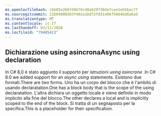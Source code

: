 ```yaml
---
ms.openlocfilehash: cbb05e266fd4b70cd0ab29f30de7cee1eb5bac7f
ms.sourcegitcommit: 21b04008503f402a1bd72fd31496f5604bd8a6ad
ms.translationtype: MT
ms.contentlocale: it-IT
ms.lasthandoff: 03/11/2020
ms.locfileid: "79485413"
---
```

## <a name="async-using-declaration"></a><span data-ttu-id="c9a91-101">Dichiarazione using asincrona</span><span class="sxs-lookup"><span data-stu-id="c9a91-101">Async using declaration</span></span>

<span data-ttu-id="c9a91-102">In C# 8,0 è stato aggiunto il supporto per istruzioni *using asincrone* .</span><span class="sxs-lookup"><span data-stu-id="c9a91-102">In C# 8.0 we added support for an *async using* statements.</span></span> <span data-ttu-id="c9a91-103">Esistono due formati.</span><span class="sxs-lookup"><span data-stu-id="c9a91-103">There are two forms.</span></span> <span data-ttu-id="c9a91-104">Uno ha un corpo del blocco che è l'ambito di usando declaratation.</span><span class="sxs-lookup"><span data-stu-id="c9a91-104">One has a block body that is the scope of the using declaratation.</span></span> <span data-ttu-id="c9a91-105">L'altra dichiara un oggetto locale e viene definito in modo implicito alla fine del blocco.</span><span class="sxs-lookup"><span data-stu-id="c9a91-105">The other declares a local and is implicitly scoped to the end of the block.</span></span> <span data-ttu-id="c9a91-106">Si tratta di un segnaposto per la specifica.</span><span class="sxs-lookup"><span data-stu-id="c9a91-106">This is a placeholder for their specification.</span></span>
